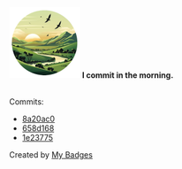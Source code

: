 <img src="https://github.com/my-badges/my-badges/blob/master/badges/time-of-commit/morning-commits.png?raw=true" alt="I commit in the morning." title="I commit in the morning." width="128">
<strong>I commit in the morning.</strong>
<br><br>

Commits:

- <a href="https://github.com/amenrio/nvim/commit/8a20ac0ceed6b06756a16aac4a57373bde4dcca6">8a20ac0</a>
- <a href="https://github.com/jtaibo/TallerCreacionTools/commit/658d16800fb04061f22c0a02f7a0c08650d2513b">658d168</a>
- <a href="https://github.com/jtaibo/TallerCreacionTools/commit/1e23775d525000e8eddd337eb1c327e759c84bf4">1e23775</a>


Created by <a href="https://github.com/my-badges/my-badges">My Badges</a>
